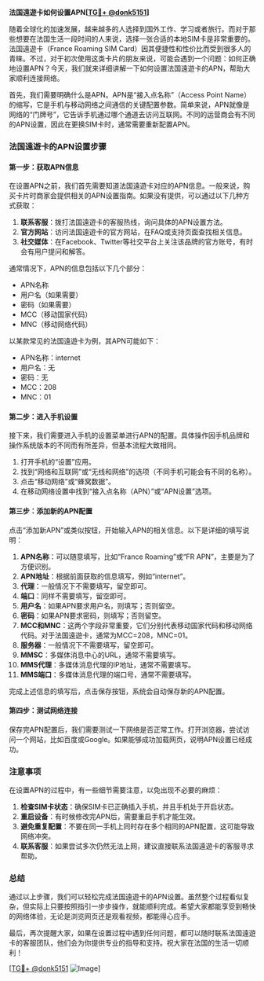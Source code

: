 **法国遠遊卡如何设置APN[[TG💪+ @donk5151](https://t.me/s/donk5151)]**

随着全球化的加速发展，越来越多的人选择到国外工作、学习或者旅行。而对于那些想要在法国生活一段时间的人来说，选择一张合适的本地SIM卡是非常重要的。法国遠遊卡（France Roaming SIM Card）因其便捷性和性价比而受到很多人的青睐。不过，对于初次使用这类卡片的朋友来说，可能会遇到一个问题：如何正确地设置APN？今天，我们就来详细讲解一下如何设置法国遠遊卡的APN，帮助大家顺利连接网络。

首先，我们需要明确什么是APN。APN是“接入点名称”（Access Point Name）的缩写，它是手机与移动网络之间通信的关键配置参数。简单来说，APN就像是网络的“门牌号”，它告诉手机通过哪个通道去访问互联网。不同的运营商会有不同的APN设置，因此在更换SIM卡时，通常需要重新配置APN。

### 法国遠遊卡的APN设置步骤

#### 第一步：获取APN信息
在设置APN之前，我们首先需要知道法国遠遊卡对应的APN信息。一般来说，购买卡片时商家会提供相关的APN设置指南。如果没有提供，可以通过以下几种方式获取：

1. **联系客服**：拨打法国遠遊卡的客服热线，询问具体的APN设置方法。
2. **官方网站**：访问法国遠遊卡的官方网站，在FAQ或支持页面查找相关信息。
3. **社交媒体**：在Facebook、Twitter等社交平台上关注该品牌的官方账号，有时会有用户提问和解答。

通常情况下，APN的信息包括以下几个部分：
- APN名称
- 用户名（如果需要）
- 密码（如果需要）
- MCC（移动国家代码）
- MNC（移动网络代码）

以某款常见的法国遠遊卡为例，其APN可能如下：
- APN名称：internet
- 用户名：无
- 密码：无
- MCC：208
- MNC：01

#### 第二步：进入手机设置
接下来，我们需要进入手机的设置菜单进行APN的配置。具体操作因手机品牌和操作系统版本的不同而有所差异，但基本流程大致相同。

1. 打开手机的“设置”应用。
2. 找到“网络和互联网”或“无线和网络”的选项（不同手机可能会有不同的名称）。
3. 点击“移动网络”或“蜂窝数据”。
4. 在移动网络设置中找到“接入点名称（APN）”或“APN设置”选项。

#### 第三步：添加新的APN配置
点击“添加新APN”或类似按钮，开始输入APN的相关信息。以下是详细的填写说明：

1. **APN名称**：可以随意填写，比如“France Roaming”或“FR APN”，主要是为了方便识别。
2. **APN地址**：根据前面获取的信息填写，例如“internet”。
3. **代理**：一般情况下不需要填写，留空即可。
4. **端口**：同样不需要填写，留空即可。
5. **用户名**：如果APN要求用户名，则填写；否则留空。
6. **密码**：如果APN要求密码，则填写；否则留空。
7. **MCC和MNC**：这两个字段非常重要，它们分别代表移动国家代码和移动网络代码。对于法国遠遊卡，通常为MCC=208，MNC=01。
8. **服务器**：一般情况下不需要填写，留空即可。
9. **MMSC**：多媒体消息中心的URL，通常不需要填写。
10. **MMS代理**：多媒体消息代理的IP地址，通常不需要填写。
11. **MMS端口**：多媒体消息代理的端口号，通常不需要填写。

完成上述信息的填写后，点击保存按钮，系统会自动保存新的APN配置。

#### 第四步：测试网络连接
保存完APN配置后，我们需要测试一下网络是否正常工作。打开浏览器，尝试访问一个网站，比如百度或Google。如果能够成功加载网页，说明APN设置已经成功。

### 注意事项

在设置APN的过程中，有一些细节需要注意，以免出现不必要的麻烦：

1. **检查SIM卡状态**：确保SIM卡已正确插入手机，并且手机处于开启状态。
2. **重启设备**：有时候修改完APN后，需要重启手机才能生效。
3. **避免重复配置**：不要在同一手机上同时存在多个相同的APN配置，这可能导致网络冲突。
4. **联系客服**：如果尝试多次仍然无法上网，建议直接联系法国遠遊卡的客服寻求帮助。

### 总结

通过以上步骤，我们可以轻松完成法国遠遊卡的APN设置。虽然整个过程看似复杂，但实际上只要按照指引一步步操作，就能顺利完成。希望大家都能享受到畅快的网络体验，无论是浏览网页还是观看视频，都能得心应手。

最后，再次提醒大家，如果在设置过程中遇到任何问题，都可以随时联系法国遠遊卡的客服团队，他们会为你提供专业的指导和支持。祝大家在法国的生活一切顺利！

[[TG💪+ @donk5151](https://t.me/s/donk5151) ![Image](https://i.postimg.cc/rwNCRYN7/Snipaste-2025-04-30-17-27-05.png)]